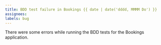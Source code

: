 ```yaml
---
title: BDD test failure in Bookings {{ date | date('dddd, MMMM Do') }}
assignees: 
labels: bug
---
```


There were some errors while running the BDD tests for the Bookings application.
